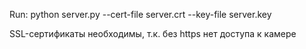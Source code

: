 Run: python server.py --cert-file server.crt --key-file server.key

SSL-сертификаты необходимы, т.к. без https нет доступа к камере
